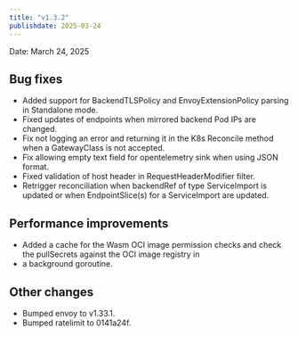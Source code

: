 ```yaml
---
title: "v1.3.2"
publishdate: 2025-03-24
---
```


Date: March 24, 2025

## Bug fixes
- Added support for BackendTLSPolicy and EnvoyExtensionPolicy parsing in Standalone mode.
- Fixed updates of endpoints when mirrored backend Pod IPs are changed.
- Fix not logging an error and returning it in the K8s Reconcile method when a GatewayClass is not accepted.
- Fix allowing empty text field for opentelemetry sink when using JSON format.
- Fixed validation of host header in RequestHeaderModifier filter.
- Retrigger reconciliation when backendRef of type ServiceImport is updated or when EndpointSlice(s) for a ServiceImport are updated.

## Performance improvements
- Added a cache for the Wasm OCI image permission checks and check the pullSecrets against the OCI image registry in
- a background goroutine.

## Other changes
- Bumped envoy to v1.33.1.
- Bumped ratelimit to 0141a24f.

